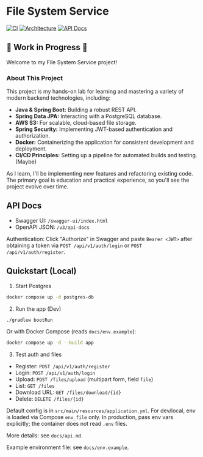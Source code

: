 # File System Service

[![CI](https://img.shields.io/github/actions/workflow/status/ddamme05/File-System/ci.yml?branch=main&label=CI)](https://github.com/ddamme05/File-System/actions/workflows/ci.yml)
[![Architecture](https://img.shields.io/badge/docs-architecture-blue)](architecture.md)
[![API Docs](https://img.shields.io/badge/docs-API%20Docs-blue)](docs/api.md)

## 🚧 Work in Progress 🚧

Welcome to my File System Service project!

### About This Project

This project is my hands-on lab for learning and mastering a variety of modern backend technologies, including:

-   **Java & Spring Boot:** Building a robust REST API.
-   **Spring Data JPA:** Interacting with a PostgreSQL database.
-   **AWS S3:** For scalable, cloud-based file storage.
-   **Spring Security:** Implementing JWT-based authentication and authorization.
-   **Docker:** Containerizing the application for consistent development and deployment.
-   **CI/CD Principles:** Setting up a pipeline for automated builds and testing. (Maybe)

As I learn, I'll be implementing new features and refactoring existing code. The primary goal is education and practical experience, so you'll see the project evolve over time.

## API Docs

- Swagger UI: `/swagger-ui/index.html`
- OpenAPI JSON: `/v3/api-docs`

Authentication: Click "Authorize" in Swagger and paste `Bearer <JWT>` after obtaining a token via `POST /api/v1/auth/login` or `POST /api/v1/auth/register`.

## Quickstart (Local)

1) Start Postgres

```bash
docker compose up -d postgres-db
```

2) Run the app (Dev)

```bash
./gradlew bootRun
```

Or with Docker Compose (reads `docs/env.example`):

```bash
docker compose up -d --build app
```

3) Test auth and files

- Register: `POST /api/v1/auth/register`
- Login: `POST /api/v1/auth/login`
- Upload: `POST /files/upload` (multipart form, field `file`)
- List: `GET /files`
- Download URL: `GET /files/download/{id}`
- Delete: `DELETE /files/{id}`

Default config is in `src/main/resources/application.yml`. For dev/local, env is loaded via Compose `env_file` only. In production, pass env vars explicitly; the container does not read `.env` files.

More details: see `docs/api.md`.
 
Example environment file: see `docs/env.example`.